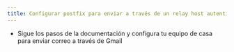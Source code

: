 ```yaml
---
title: Configurar postfix para enviar a través de un relay host autenticado
---
```


* Sigue los pasos de la documentación y configura tu equipo de casa para enviar correo a través de Gmail
